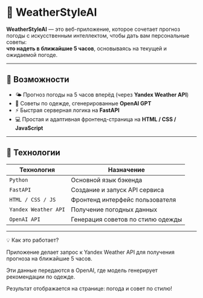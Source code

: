 # 👕 WeatherStyleAI

**WeatherStyleAI** — это веб-приложение, которое сочетает прогноз погоды с искусственным интеллектом, чтобы дать вам персональные советы:  
**что надеть в ближайшие 5 часов**, основываясь на текущей и ожидаемой погоде.

---

## 🌟 Возможности

- 🌤️ Прогноз погоды на 5 часов вперёд (через **Yandex Weather API**)
- 🧠 Советы по одежде, сгенерированные **OpenAI GPT**
- ⚡ Быстрая серверная логика на **FastAPI**
- 💻 Простая и адаптивная фронтенд-страница на **HTML / CSS / JavaScript**

---

## 🔧 Технологии

| Технология           | Назначение                            |
|----------------------|----------------------------------------|
| `Python`             | Основной язык бэкенда                 |
| `FastAPI`            | Создание и запуск API сервиса         |
| `HTML / CSS / JS`    | Фронтенд интерфейс пользователя       |
| `Yandex Weather API` | Получение погодных данных             |
| `OpenAI API`         | Генерация советов по стилю одежды     |

---

💡 Как это работает?

Приложение делает запрос к Yandex Weather API для получения прогноза на ближайшие 5 часов.

Эти данные передаются в OpenAI, где модель генерирует рекомендации по одежде.

Результат отображается на странице: погода и совет по стилю!



